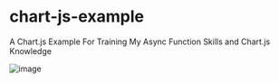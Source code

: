 # chart-js-example
A Chart.js Example For Training My Async Function Skills and Chart.js Knowledge

![image](https://user-images.githubusercontent.com/54044105/196615606-160bee99-bacb-4d2e-be12-7f74d08ac06f.png)

